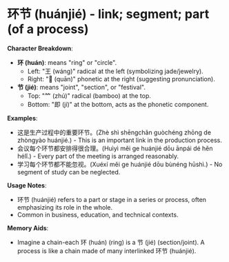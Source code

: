 # **环节 (huánjié) - link; segment; part (of a process)**

**Character Breakdown**:  
- **环 (huán)**: means "ring" or "circle".
  - Left: "王 (wáng)" radical at the left (symbolizing jade/jewelry).
  - Right: "𦣻 (quān)" phonetic at the right (suggesting pronunciation).  
- **节 (jié)**: means "joint", "section", or "festival".
  - Top: "⺮ (zhú)" radical (bamboo) at the top.
  - Bottom: "即 (jí)" at the bottom, acts as the phonetic component.

**Examples**:  
- 这是生产过程中的重要环节。(Zhè shì shēngchǎn guòchéng zhōng de zhòngyào huánjié.) - This is an important link in the production process.  
- 会议每个环节都安排得很合理。(Huìyì měi ge huánjié dōu ānpái dé hěn hélǐ.) - Every part of the meeting is arranged reasonably.  
- 学习每个环节都不能忽视。(Xuéxí měi ge huánjié dōu bùnéng hūshì.) - No segment of study can be neglected.

**Usage Notes**:  
- 环节 (huánjié) refers to a part or stage in a series or process, often emphasizing its role in the whole.  
- Common in business, education, and technical contexts.

**Memory Aids**:  
- Imagine a chain-each 环 (huán) (ring) is a 节 (jié) (section/joint). A process is like a chain made of many interlinked 环节 (huánjié).